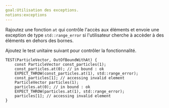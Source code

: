 ```yaml
---
goal:Utilisation des exceptions.
notions:exceptions
---
```

Rajoutez une fonction `at` qui contrôle l'accès aux éléments et envoie une exception de type `std::range_error` si l'utilisateur cherche à accèder à des éléments en dehors des bornes.

Ajoutez le test unitaire suivant pour contrôler la fonctionnalité.

	TEST(ParticleVector, OutOfBoundWithAt) {
		const ParticleVector const_particles(1);
		const_particles.at(0); // in bound : ok
		EXPECT_THROW(const_particles.at(1), std::range_error);
		const_particles[1]; // accessing invalid element
		ParticleVector particles(1);
		particles.at(0); // in bound : ok
		EXPECT_THROW(particles.at(1), std::range_error);
		particles[1]; // accessing invalid element
	}